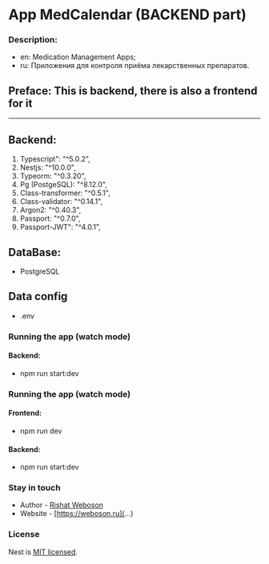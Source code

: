 # App MedCalendar (BACKEND part)
### Description: 
- en: Medication Management Apps;
- ru: Приложения для контроля приёма лекарственных препаратов.

## Preface: This is backend, there is also a frontend for it
***
## Backend: 
1. Typescript": "^5.0.2",
2. Nestjs: "^10.0.0",
3. Typeorm: "^0.3.20",
4. Pg (PostgeSQL): "^8.12.0",
5. Class-transformer: "^0.5.1",
6. Class-validator: "^0.14.1",
7. Argon2: "^0.40.3",
8. Passport: "^0.7.0",
9. Passport-JWT": "^4.0.1",

## DataBase:
- PostgreSQL

## Data config
- .env

### Running the app (watch mode)
#### Backend:
- npm run start:dev


### Running the app (watch mode)
#### Frontend:
- npm run dev
#### Backend:
- npm run start:dev

### Stay in touch
- Author - [Rishat Weboson](...)
- Website - [https://weboson.ru](...)

### License
Nest is [MIT licensed](LICENSE).